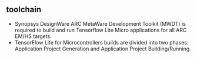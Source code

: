 ## toolchain

* Synopsys DesignWare ARC MetaWare Development Toolkit (MWDT) is required to build and run Tensorflow Lite Micro applications for all ARC EM/HS targets.
* TensorFlow Lite for Microcontrollers builds are divided into two phases: Application Project Generation and Application Project Building/Running.



